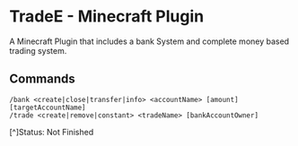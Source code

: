 # TradeE - Minecraft Plugin
A Minecraft Plugin that includes a bank System and complete money based trading system.

## Commands
```
/bank <create|close|transfer|info> <accountName> [amount] [targetAccountName]
/trade <create|remove|constant> <tradeName> [bankAccountOwner]
```



[^]Status: Not Finished
